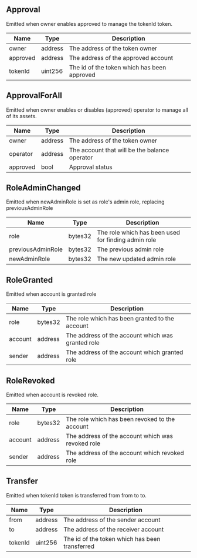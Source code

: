 ## Approval
Emitted when owner enables approved to manage the tokenId token.

|Name|Type|Description|
|--- |---|---|
|owner|address|The address of the token owner|
|approved|address|The address of the approved account|
|tokenId|uint256|The id of the token which has been approved|

## ApprovalForAll
Emitted when owner enables or disables (approved) operator to manage all of its assets.

|Name|Type|Description|
|--- |---|---|
|owner|address|The address of the token owner|
|operator|address|The account that will be the balance operator|
|approved|bool|Approval status|

## RoleAdminChanged
Emitted when newAdminRole is set as role's admin role, replacing previousAdminRole

|Name|Type|Description|
|--- |---|---|
|role|bytes32|The role which has been used for finding admin role|
|previousAdminRole|bytes32|The previous admin role|
|newAdminRole|bytes32|The new updated admin role|

## RoleGranted
Emitted when account is granted role

|Name|Type|Description|
|--- |---|---|
|role|bytes32|The role which has been granted to the account|
|account|address|The address of the account which was granted role|
|sender|address|The address of the account which granted role|

## RoleRevoked
Emitted when account is revoked role.

|Name|Type|Description|
|--- |---|---|
|role|bytes32|The role which has been revoked to the account|
|account|address|The address of the account which was revoked role|
|sender|address|The address of the account which revoked role|

## Transfer
Emitted when tokenId token is transferred from from to to.

|Name|Type|Description|
|--- |---|---|
|from|address|The address of the sender account|
|to|address|The address of the receiver account|
|tokenId|uint256|The id of the token which has been transferred|